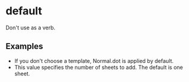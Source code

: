 # default

Don't use as a verb.

## Examples

- If you don't choose a template, Normal.dot is applied by default.  
- This value specifies the number of sheets to add. The default is one sheet.
